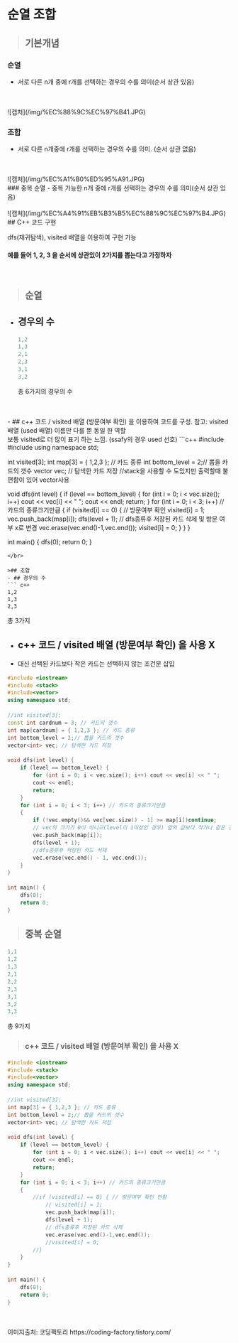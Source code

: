 # 순열 조합

> ## 기본개념
###  순열
  - 서로 다른 n개 중에 r개를 선택하는 경우의 수를 의미(순서 상관 있음)
</br>
</br>
![캡처](/img/%EC%88%9C%EC%97%B41.JPG)

###  조합
- 서로 다른 n개중에 r개를 선택하는 경우의 수를 의미. (순서 상관 없음)
</br>
</br>
![캡처](/img/%EC%A1%B0%ED%95%A91.JPG)
</br>
###  중복 순열
  - 중복 가능한 n개 중에 r개를 선택하는 경우의 수를 의미(순서 상관 있음)
</br>
</br>
![캡처](/img/%EC%A4%91%EB%B3%B5%EC%88%9C%EC%97%B4.JPG)
## C++ 코드 구현
</br>

dfs(재귀탐색), visited 배열을 이용하여 구현 가능
#### 예를 들어 1, 2, 3 을 순서에 상관있이 2가지를 뽑는다고 가정하자
</br>

> ##  순열
- ## 경우의 수 
  ```C++
  1,2
  1,3
  2,1
  2,3
  3,1
  3,2 
  ```
  총 6가지의 경우의 수
</br>
</br>
- ##  c++ 코드 / visited 배열 (방문여부 확인) 을 이용하여 코드를 구성.
참고: visited 배열 (used 배열) 이름만 다를 뿐 동일 한 역할</br>
보통 visited로 더 많이 표기 하는 느낌. (ssafy의 경우 used 선호) 
```c++
#include <iostream>
#include<vector>
using namespace std;

int visited[3];
int map[3] = { 1,2,3 }; // 카드 종류
int bottom_level = 2;// 뽑을 카드의 갯수
vector<int> vec; // 탐색한 카드 저장 
                 //stack을 사용할 수 도있지만 출력할때 불편함이 있어 vector사용

void dfs(int level) {
	if (level == bottom_level) {
		for (int i = 0; i < vec.size(); i++) cout << vec[i] << " ";
		cout << endl;
		return; 
	}
	for (int i = 0; i < 3; i++) // 카드의 종류크기만큼 
	{
		if (visited[i] == 0) { // 방문여부 확인
			visited[i] = 1; 
			vec.push_back(map[i]);
			dfs(level + 1);
			// dfs종류후 저장된 카드 삭제 및 방문 여부 x로 변경
			vec.erase(vec.end()-1,vec.end()); 
			visited[i] = 0;
		}
	}
}

int main() { 
	dfs(0);
	return 0;
}
```
</br>

>## 조합
- ## 경우의 수
``` c++
1,2
1,3
2,3
```
총 3가지
- ## c++ 코드 / visited 배열 (방문여부 확인) 을 사용 X 
- 대신 선택된 카드보다 작은 카드는 선택하지 않는 조건문 삽입 
```c++
#include <iostream>
#include <stack>
#include<vector>
using namespace std;

//int visited[3];
const int cardnum = 3; // 카드의 갯수
int map[cardnum] = { 1,2,3 }; // 카드 종류
int bottom_level = 2;// 뽑을 카드의 갯수
vector<int> vec; // 탐색한 카드 저장 

void dfs(int level) {
	if (level == bottom_level) {
		for (int i = 0; i < vec.size(); i++) cout << vec[i] << " ";
		cout << endl;
		return;
	}
	for (int i = 0; i < 3; i++) // 카드의 종류크기만큼 
	{
		if (!vec.empty()&& vec[vec.size() - 1] >= map[i])continue; 
        // vec의 크기가 0이 아니고(level이 1이상인 경우) 앞의 값보다 작거나 같은 경우 넣지 않는다. 
		vec.push_back(map[i]);
		dfs(level + 1);
		//dfs종류후 저장된 카드 삭제
		vec.erase(vec.end() - 1, vec.end());
	}
}

int main() {
	dfs(0);
	return 0;
}
```
>## 중복 순열
  ```C++
 1,1
 1,2
1,3
2,1
2,2
2,3
3,1
3,2
3,3
  ```
 총  9가지
> ###  c++ 코드 / visited 배열 (방문여부 확인) 을 사용 X
```C++
#include <iostream>
#include <stack>
#include<vector>
using namespace std;

//int visited[3];
int map[3] = { 1,2,3 }; // 카드 종류
int bottom_level = 2;// 뽑을 카드의 갯수
vector<int> vec; // 탐색한 카드 저장 

void dfs(int level) {
	if (level == bottom_level) {
		for (int i = 0; i < vec.size(); i++) cout << vec[i] << " ";
		cout << endl;
		return; 
	}
	for (int i = 0; i < 3; i++) // 카드의 종류크기만큼 
	{
		//if (visited[i] == 0) { // 방문여부 확인 안함
			// visited[i] = 1;
			vec.push_back(map[i]);
			dfs(level + 1);
			// dfs종류후 저장된 카드 삭제
			vec.erase(vec.end()-1,vec.end()); 
			//visited[i] = 0;
		//}
	}
}

int main() { 
	dfs(0);
	return 0;
}
```
</br>
</br>
이미지출처: 코딩팩토리 https://coding-factory.tistory.com/